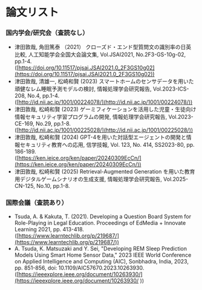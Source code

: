 # 論文リスト

### 国内学会/研究会（査読なし）
- 津田敦哉, 角田篤泰 （2021） クローズド・エンド型質問文の識別率の日英比較, 人工知能学会全国大会論文集, Vol.JSAI2021, No.2F3-GS-10g-02, pp.1-4.  
([https://doi.org/10.11517/pjsai.JSAI2021.0_2F3GS10g02](https://doi.org/10.11517/pjsai.JSAI2021.0_2F3GS10g02))    
- 津田敦哉, 清雄一, 松崎和賢 (2023) スマートホームのセンサデータを用いた頑健なレム睡眠予測モデルの検討, 情報処理学会研究報告, Vol.2023-ICS-208, No.4, pp.1-4.  
([http://id.nii.ac.jp/1001/00224078/](http://id.nii.ac.jp/1001/00224078/))
- 津田敦哉, 松崎和賢 (2023) ゲーミフィケーションを活用した児童・生徒向け情報セキュリティ学習プログラムの開発, 情報処理学会研究報告, Vol.2023-CE-169, No.29, pp.1-8.  
([http://id.nii.ac.jp/1001/00225028/](http://id.nii.ac.jp/1001/00225028/))
- 津田敦哉, 松崎和賢 (2024) GPT-4を用いた対話型エージェントの開発と情報セキュリティ教育への応用, 信学技報, Vol. 123, No. 414, SS2023-80, pp. 186-189.   
([https://ken.ieice.org/ken/paper/20240309EcCn/](https://ken.ieice.org/ken/paper/20240309EcCn/))
- 津田敦哉, 松崎和賢 (2025) Retrieval-Augmented Generation を用いた教育用デジタルゲームシナリオの生成支援, 情報処理学会研究報告, Vol.2025-CN-125, No.10, pp.1-8.

### 国際会議（査読あり）
- Tsuda, A. & Kakuta, T. (2021). Developing a Question Board System for Role-Playing in Legal Education. Proceedings of EdMedia + Innovate Learning 2021, pp. 413-418.  
([https://www.learntechlib.org/p/219687/](https://www.learntechlib.org/p/219687/))
- A. Tsuda, K. Matsuzaki and Y. Sei, "Developing REM Sleep Prediction Models Using Smart Home Sensor Data," 2023 IEEE World Conference on Applied Intelligence and Computing (AIC), Sonbhadra, India, 2023, pp. 851-856, doi: 10.1109/AIC57670.2023.10263930.  
  ([https://ieeexplore.ieee.org/document/10263930/](https://ieeexplore.ieee.org/document/10263930/ ))



